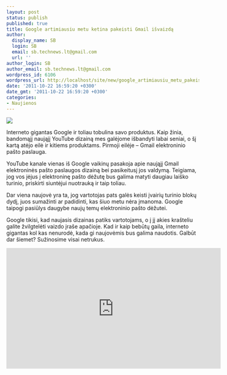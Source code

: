 ```yaml
---
layout: post
status: publish
published: true
title: Google artimiausiu metu ketina pakeisti Gmail išvaizdą
author:
  display_name: SB
  login: SB
  email: sb.technews.lt@gmail.com
  url: ''
author_login: SB
author_email: sb.technews.lt@gmail.com
wordpress_id: 6106
wordpress_url: http://localhost/site/new/google_artimiausiu_metu_pakeisti_gmail_isvaizda/
date: '2011-10-22 16:59:20 +0300'
date_gmt: '2011-10-22 16:59:20 +0300'
categories:
- Naujienos
---
```

<div class="imgright"><img src="http://technews.lt/upload/20070417-gmail-logo.jpg"  /></div>
<p>Interneto gigantas Google ir toliau tobulina savo produktus. Kaip žinia, bandomąjį naująjį YouTube dizainą mes galėjome išbandyti labai seniai, o šį kartą atėjo eilė ir kitiems produktams. Pirmoji eilėje – Gmail elektroninio pašto paslauga.</p>
<p>YouTube kanale vienas iš Google vaikinų pasakoja apie naująjį Gmail elektroninės pašto paslaugos dizainą bei pasikeitusį jos valdymą. Teigiama, jog vos įėjus į elektroninę pašto dėžutę bus galima matyti daugiau laiško turinio, priskirti siuntėjui nuotrauką ir taip toliau.</p>
<p>Dar viena naujovė yra ta, jog vartotojas pats galės keisti įvairių turinio blokų dydį, juos sumažinti ar padidinti, kas šiuo metu nėra įmanoma. Google taipogi pasiūlys daugybe naujų temų elektroninio pašto dėžutei.</p>
<p>Google tikisi, kad naujasis dizainas patiks vartotojams, o į jį akies krašteliu galite žvilgtelėti vaizdo įraše apačioje. Kad ir kaip bebūtų gaila, interneto gigantas kol kas nenurodė, kada gi naujovėmis bus galima naudotis. Galbūt dar šiemet? Sužinosime visai netrukus.</p>
<p><center><iframe width="560" height="315" src="http://www.youtube.com/embed/aF2I8c3fNQs" frameborder="0" allowfullscreen></iframe></center></p>

